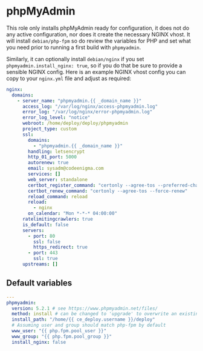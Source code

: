# phpMyAdmin
This role only installs phpMyAdmin ready for configuration, it does not do any active configuration, nor does it create the necessary NGINX vhost. It will install `debian/php-fpm` so do review the variables for PHP and set what you need prior to running a first build with `phpmyadmin`.

Similarly, it can optionally install `debian/nginx` if you set `phpmyadmin.install_nginx: true`, so if you do that be sure to provide a sensible NGINX config. Here is an example NGINX vhost config you can copy to your `nginx.yml` file and adjust as required:

```yaml
nginx:
  domains:
    - server_name: "phpmyadmin.{{ _domain_name }}"
      access_log: "/var/log/nginx/access-phpmyadmin.log"
      error_log: "/var/log/nginx/error-phpmyadmin.log"
      error_log_level: "notice"
      webroot: /home/deploy/deploy/phpmyadmin
      project_type: custom
      ssl:
        domains:
          - "phpmyadmin.{{ _domain_name }}"
        handling: letsencrypt
        http_01_port: 5000
        autorenew: true
        email: sysadm@codeenigma.com
        services: []
        web_server: standalone
        certbot_register_command: "certonly --agree-tos --preferred-challenges http -n"
        certbot_renew_command: "certonly --agree-tos --force-renew"
        reload_command: reload
        reload:
          - nginx
        on_calendar: "Mon *-*-* 04:00:00"
      ratelimitingcrawlers: true
      is_default: false
      servers:
        - port: 80
          ssl: false
          https_redirect: true
        - port: 443
          ssl: true
      upstreams: []
```

<!--TOC-->
<!--ENDTOC-->

<!--ROLEVARS-->
## Default variables
```yaml
---
phpmyadmin:
  version: 5.2.1 # see https://www.phpmyadmin.net/files/
  method: install # can be changed to 'upgrade' to overwrite an existing installation
  install_path: "/home/{{ ce_deploy.username }}/deploy"
  # Assuming user and group should match php-fpm by default
  www_user: "{{ php.fpm.pool_user }}"
  www_group: "{{ php.fpm.pool_group }}"
  install_nginx: false

```

<!--ENDROLEVARS-->
